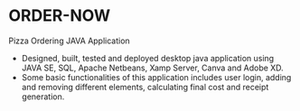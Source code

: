 # ORDER-NOW
Pizza Ordering JAVA Application 
- Designed, built, tested and deployed desktop  java application using JAVA SE, SQL, Apache Netbeans, Xamp Server, Canva and Adobe XD.
- Some basic functionalities of this application includes user login, adding and removing different elements, calculating final cost and receipt generation.
